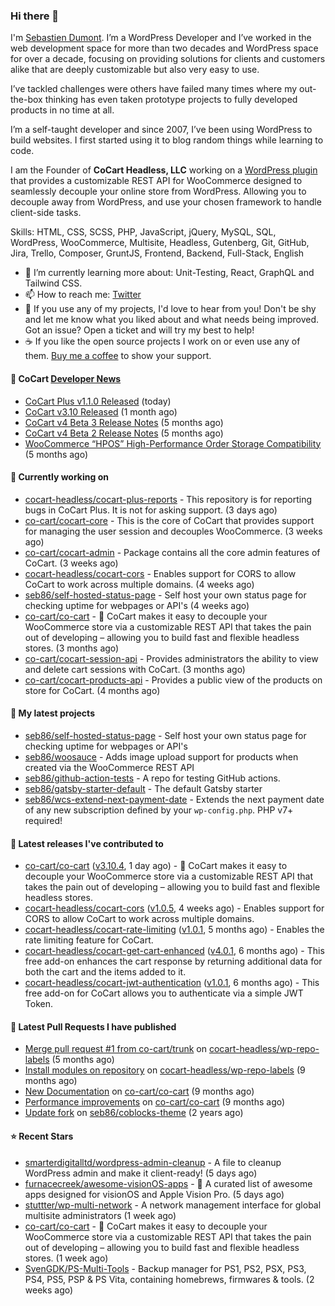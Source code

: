 ### Hi there 👋

I'm [Sebastien Dumont](https://sebastiendumont.com/). I’m a WordPress Developer and I’ve worked in the web development space for more than two decades and WordPress space for over a decade, focusing on providing solutions for clients and customers alike that are deeply customizable but also very easy to use.

I’ve tackled challenges were others have failed many times where my out-the-box thinking has even taken prototype projects to fully developed products in no time at all.

I’m a self-taught developer and since 2007, I’ve been using WordPress to build websites. I first started using it to blog random things while learning to code.

I am the Founder of **CoCart Headless, LLC** working on a [WordPress plugin](https://wordpress.org/plugins/cart-rest-api-for-woocommerce/) that provides a customizable REST API for WooCommerce designed to seamlessly decouple your online store from WordPress. Allowing you to decouple away from WordPress, and use your chosen framework to handle client-side tasks.

Skills: HTML, CSS, SCSS, PHP, JavaScript, jQuery, MySQL, SQL, WordPress, WooCommerce, Multisite, Headless, Gutenberg, Git, GitHub, Jira, Trello, Composer, GruntJS, Frontend, Backend, Full-Stack, English

* 🌱 I’m currently learning more about: Unit-Testing, React, GraphQL and Tailwind CSS.
* 📫 How to reach me: [Twitter](https://twitter.com/sebd86)
* 💬 If you use any of my projects, I'd love to hear from you! Don't be shy and let me know what you liked about and what needs being improved. Got an issue? Open a ticket and will try my best to help!
* ☕ If you like the open source projects I work on or even use any of them. [Buy me a coffee](https://www.buymeacoffee.com/sebastien) to show your support.

#### 🛒 CoCart [Developer News](https://cocart.dev)

- [CoCart Plus v1.1.0 Released](https://cocart.dev/cocart-plus-v1-1-0-released/) (today)
- [CoCart v3.10 Released](https://cocart.dev/cocart-v3-10-released/) (1 month ago)
- [CoCart v4 Beta 3 Release Notes](https://cocart.dev/cocart-v4-beta-3-release-notes/) (5 months ago)
- [CoCart v4 Beta 2 Release Notes](https://cocart.dev/cocart-v4-beta-2-release-notes/) (5 months ago)
- [WooCommerce “HPOS” High-Performance Order Storage Compatibility](https://cocart.dev/woocommerce-hpos-high-performance-order-storage-compatibility/) (5 months ago)

#### 👷 Currently working on

- [cocart-headless/cocart-plus-reports](https://github.com/cocart-headless/cocart-plus-reports) - This repository is for reporting bugs in CoCart Plus. It is not for asking support. (3 days ago)
- [co-cart/cocart-core](https://github.com/co-cart/cocart-core) - This is the core of CoCart that provides support for managing the user session and decouples WooCommerce. (3 weeks ago)
- [co-cart/cocart-admin](https://github.com/co-cart/cocart-admin) - Package contains all the core admin features of CoCart. (3 weeks ago)
- [cocart-headless/cocart-cors](https://github.com/cocart-headless/cocart-cors) - Enables support for CORS to allow CoCart to work across multiple domains. (4 weeks ago)
- [seb86/self-hosted-status-page](https://github.com/seb86/self-hosted-status-page) - Self host your own status page for checking uptime for webpages or API&#39;s (4 weeks ago)
- [co-cart/co-cart](https://github.com/co-cart/co-cart) - 🛒 CoCart makes it easy to decouple your WooCommerce store via a customizable REST API that takes the pain out of developing – allowing you to build fast and flexible headless stores. (3 months ago)
- [co-cart/cocart-session-api](https://github.com/co-cart/cocart-session-api) - Provides administrators the ability to view and delete cart sessions with CoCart. (3 months ago)
- [co-cart/cocart-products-api](https://github.com/co-cart/cocart-products-api) - Provides a public view of the products on store for CoCart. (4 months ago)

#### 🌱 My latest projects

- [seb86/self-hosted-status-page](https://github.com/seb86/self-hosted-status-page) - Self host your own status page for checking uptime for webpages or API&#39;s
- [seb86/woosauce](https://github.com/seb86/woosauce) - Adds image upload support for products when created via the WooCommerce REST API
- [seb86/github-action-tests](https://github.com/seb86/github-action-tests) - A repo for testing GitHub actions.
- [seb86/gatsby-starter-default](https://github.com/seb86/gatsby-starter-default) - The default Gatsby starter
- [seb86/wcs-extend-next-payment-date](https://github.com/seb86/wcs-extend-next-payment-date) - Extends the next payment date of any new subscription defined by your `wp-config.php`. PHP v7&#43; required!

#### 🔭 Latest releases I've contributed to

- [co-cart/co-cart](https://github.com/co-cart/co-cart) ([v3.10.4](https://github.com/co-cart/co-cart/releases/tag/v3.10.4), 1 day ago) - 🛒 CoCart makes it easy to decouple your WooCommerce store via a customizable REST API that takes the pain out of developing – allowing you to build fast and flexible headless stores.
- [cocart-headless/cocart-cors](https://github.com/cocart-headless/cocart-cors) ([v1.0.5](https://github.com/cocart-headless/cocart-cors/releases/tag/v1.0.5), 4 weeks ago) - Enables support for CORS to allow CoCart to work across multiple domains.
- [cocart-headless/cocart-rate-limiting](https://github.com/cocart-headless/cocart-rate-limiting) ([v1.0.1](https://github.com/cocart-headless/cocart-rate-limiting/releases/tag/v1.0.1), 5 months ago) - Enables the rate limiting feature for CoCart.
- [cocart-headless/cocart-get-cart-enhanced](https://github.com/cocart-headless/cocart-get-cart-enhanced) ([v4.0.1](https://github.com/cocart-headless/cocart-get-cart-enhanced/releases/tag/v4.0.1), 6 months ago) - This free add-on enhances the cart response by returning additional data for both the cart and the items added to it.
- [cocart-headless/cocart-jwt-authentication](https://github.com/cocart-headless/cocart-jwt-authentication) ([v1.0.1](https://github.com/cocart-headless/cocart-jwt-authentication/releases/tag/v1.0.1), 6 months ago) - This free add-on for CoCart allows you to authenticate via a simple JWT Token.

#### 🔨 Latest Pull Requests I have published

- [Merge pull request #1 from co-cart/trunk](https://github.com/cocart-headless/wp-repo-labels/pull/2) on [cocart-headless/wp-repo-labels](https://github.com/cocart-headless/wp-repo-labels) (5 months ago)
- [Install modules on repository](https://github.com/cocart-headless/wp-repo-labels/pull/1) on [cocart-headless/wp-repo-labels](https://github.com/cocart-headless/wp-repo-labels) (9 months ago)
- [New Documentation](https://github.com/co-cart/co-cart/pull/377) on [co-cart/co-cart](https://github.com/co-cart/co-cart) (9 months ago)
- [Performance improvements](https://github.com/co-cart/co-cart/pull/376) on [co-cart/co-cart](https://github.com/co-cart/co-cart) (9 months ago)
- [Update fork](https://github.com/seb86/coblocks-theme/pull/2) on [seb86/coblocks-theme](https://github.com/seb86/coblocks-theme) (2 years ago)

#### ⭐ Recent Stars

- [smarterdigitalltd/wordpress-admin-cleanup](https://github.com/smarterdigitalltd/wordpress-admin-cleanup) - A file to cleanup WordPress admin and make it client-ready! (5 days ago)
- [furnacecreek/awesome-visionOS-apps](https://github.com/furnacecreek/awesome-visionOS-apps) - 🥽 A curated list of awesome apps designed for visionOS and Apple Vision Pro. (5 days ago)
- [stuttter/wp-multi-network](https://github.com/stuttter/wp-multi-network) - A network management interface for global multisite administrators (1 week ago)
- [co-cart/co-cart](https://github.com/co-cart/co-cart) - 🛒 CoCart makes it easy to decouple your WooCommerce store via a customizable REST API that takes the pain out of developing – allowing you to build fast and flexible headless stores. (1 week ago)
- [SvenGDK/PS-Multi-Tools](https://github.com/SvenGDK/PS-Multi-Tools) - Backup manager for PS1, PS2, PSX, PS3, PS4, PS5, PSP &amp; PS Vita, containing homebrews, firmwares &amp; tools. (2 weeks ago)
